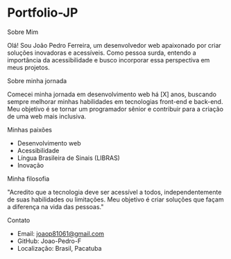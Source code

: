 # Portfolio-JP

Sobre Mim

Olá! Sou João Pedro Ferreira, um desenvolvedor web apaixonado por criar soluções inovadoras e acessíveis. Como pessoa surda, entendo a importância da acessibilidade e busco incorporar essa perspectiva em meus projetos.

Sobre minha jornada

Comecei minha jornada em desenvolvimento web há [X] anos, buscando sempre melhorar minhas habilidades em tecnologias front-end e back-end. Meu objetivo é se tornar um programador sênior e contribuir para a criação de uma web mais inclusiva.

Minhas paixões

- Desenvolvimento web
- Acessibilidade
- Língua Brasileira de Sinais (LIBRAS)
- Inovação

Minha filosofia

"Acredito que a tecnologia deve ser acessível a todos, independentemente de suas habilidades ou limitações. Meu objetivo é criar soluções que façam a diferença na vida das pessoas."

Contato

- Email: joaop81061@gmail.com
- GitHub: Joao-Pedro-F
- Localização: Brasil, Pacatuba
